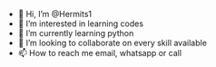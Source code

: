 - 👋 Hi, I’m @Hermits1
- 👀 I’m interested in learning codes
- 🌱 I’m currently learning python
- 💞️ I’m looking to collaborate on every skill available 
- 📫 How to reach me email, whatsapp or call

<!---
Hermits1/Hermits1 is a ✨ special ✨ repository because its `README.md` (this file) appears on your GitHub profile.
You can click the Preview link to take a look at your changes.
--->
